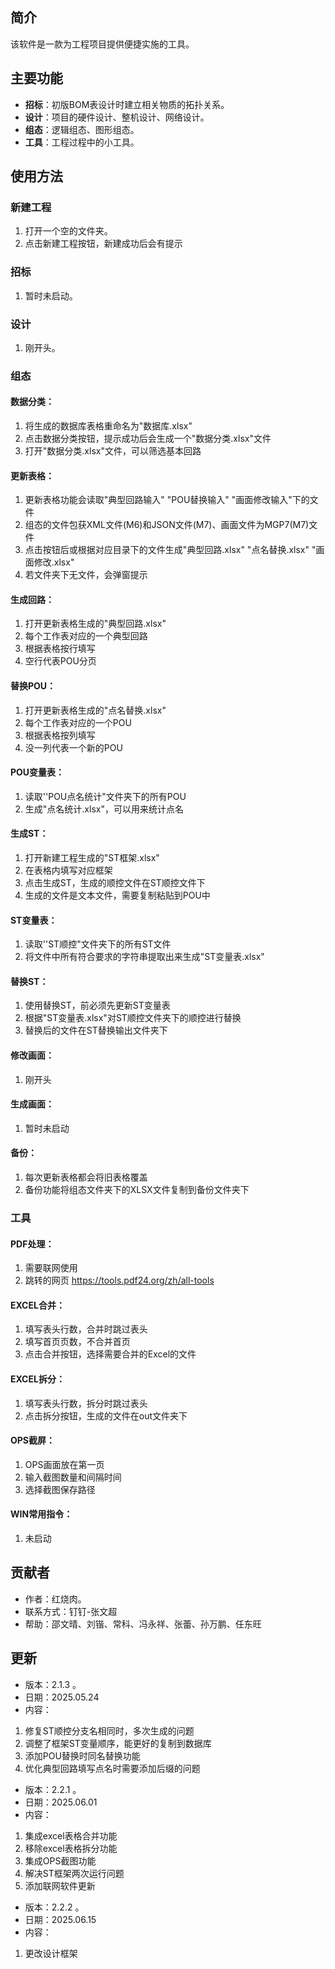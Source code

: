 ## 简介
该软件是一款为工程项目提供便捷实施的工具。

## 主要功能
- **招标**：初版BOM表设计时建立相关物质的拓扑关系。
- **设计**：项目的硬件设计、整机设计、网络设计。
- **组态**：逻辑组态、图形组态。
- **工具**：工程过程中的小工具。

## 使用方法

### 新建工程
1. 打开一个空的文件夹。
2. 点击新建工程按钮，新建成功后会有提示

### 招标
1. 暂时未启动。

### 设计
1. 刚开头。

### 组态
#### 数据分类：
1. 将生成的数据库表格重命名为"数据库.xlsx"
2. 点击数据分类按钮，提示成功后会生成一个"数据分类.xlsx"文件
3. 打开"数据分类.xlsx"文件，可以筛选基本回路
#### 更新表格：
1. 更新表格功能会读取"典型回路输入" "POU替换输入" "画面修改输入"下的文件
2. 组态的文件包获XML文件(M6)和JSON文件(M7)、画面文件为MGP7(M7)文件
3. 点击按钮后或根据对应目录下的文件生成"典型回路.xlsx" "点名替换.xlsx" "画面修改.xlsx"
4. 若文件夹下无文件，会弹窗提示
#### 生成回路：
1. 打开更新表格生成的"典型回路.xlsx"
2. 每个工作表对应的一个典型回路
3. 根据表格按行填写
4. 空行代表POU分页
#### 替换POU：
1. 打开更新表格生成的"点名替换.xlsx"
2. 每个工作表对应的一个POU
3. 根据表格按列填写
4. 没一列代表一个新的POU
#### POU变量表：
1. 读取''POU点名统计"文件夹下的所有POU
2. 生成"点名统计.xlsx"，可以用来统计点名
#### 生成ST：
1. 打开新建工程生成的"ST框架.xlsx"
2. 在表格内填写对应框架
3. 点击生成ST，生成的顺控文件在ST顺控文件下
4. 生成的文件是文本文件，需要复制粘贴到POU中
#### ST变量表：
1. 读取''ST顺控"文件夹下的所有ST文件
2. 将文件中所有符合要求的字符串提取出来生成"ST变量表.xlsx"
#### 替换ST：
1. 使用替换ST，前必须先更新ST变量表
2. 根据"ST变量表.xlsx"对ST顺控文件夹下的顺控进行替换
3. 替换后的文件在ST替换输出文件夹下
#### 修改画面：
1. 刚开头
#### 生成画面：
1. 暂时未启动
#### 备份：
1. 每次更新表格都会将旧表格覆盖
2. 备份功能将组态文件夹下的XLSX文件复制到备份文件夹下

### 工具
#### PDF处理：
1. 需要联网使用
2. 跳转的网页 https://tools.pdf24.org/zh/all-tools
#### EXCEL合并：
1. 填写表头行数，合并时跳过表头
2. 填写首页页数，不合并首页
3. 点击合并按钮，选择需要合并的Excel的文件
#### EXCEL拆分：
1. 填写表头行数，拆分时跳过表头
2. 点击拆分按钮，生成的文件在out文件夹下
#### OPS截屏：
1. OPS画面放在第一页
2. 输入截图数量和间隔时间
3. 选择截图保存路径
#### WIN常用指令：
1. 未启动

## 贡献者
- 作者：红烧肉。
- 联系方式：钉钉-张文超
- 帮助：邵文晴、刘锴、常科、冯永祥、张蕾、孙万鹏、任东旺

## 更新
- 版本：2.1.3 。
- 日期：2025.05.24
- 内容：
1. 修复ST顺控分支名相同时，多次生成的问题
2. 调整了框架ST变量顺序，能更好的复制到数据库
3. 添加POU替换时同名替换功能
4. 优化典型回路填写点名时需要添加后缀的问题

- 版本：2.2.1 。
- 日期：2025.06.01
- 内容：
1. 集成excel表格合并功能
2. 移除excel表格拆分功能
3. 集成OPS截图功能
4. 解决ST框架两次运行问题
5. 添加联网软件更新

- 版本：2.2.2 。
- 日期：2025.06.15
- 内容：
1. 更改设计框架
